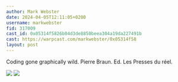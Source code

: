 ```yaml
---
author: Mark Webster
date: 2024-04-05T12:11:05+0200
username: markwebster
fid: 317009
cast_id: 0x05314f5826b04d3de8850beea304a19da227491b
cast: https://warpcast.com/markwebster/0x05314f58
layout: post
---
```

Coding gone graphically wild. Pierre Braun. Ed. Les Presses du réel.  

![](https://imagedelivery.net/BXluQx4ige9GuW0Ia56BHw/f291ad53-2101-471d-dd23-dddb14da8000/original)
![](https://imagedelivery.net/BXluQx4ige9GuW0Ia56BHw/066def57-2aca-438d-00c5-4213e6e2e100/original)